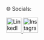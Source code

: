 🌐 Socials:<br>

<p >
  <a href="https://www.linkedin.com/in/rashmika-naveen-9b21b32b1?utm_source=share&utm_campaign=share_via&utm_content=profile&utm_medium=android_app">
    <img src="https://github.com/rashmikanaveen/HTML_Works/issues/3#issue-2468933744" alt="LinkedIn" width="40" height="40"/>



  
  <a href="https://web.facebook.com/rashmika.naveen">
    <img src=![facebook](https://github.com/user-attachments/assets/feab3ce1-ef00-4ed1-a433-a69497e20750)
 alt="Instagram" width="40" height="40"/>


  </a>
</p>


<!--- 🌱 I’m currently learning CSE at the University of Moratuwa...
 💞️ I’m looking to collaborae on ...
- 📫 How to reach me ...--->

<!---
rashmikanaveen/rashmikanaveen is a ✨ special ✨ repository because its `README.md` (this file) appears on your GitHub profile.
You can click the Preview link to take a look at your changes.
--->

